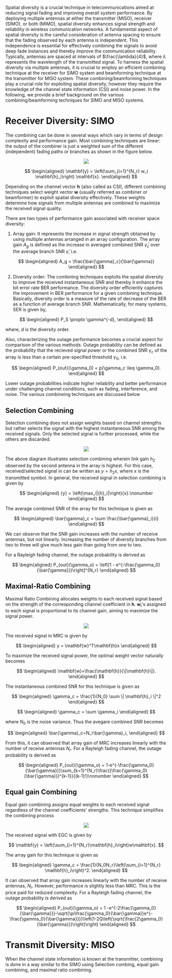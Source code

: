 Spatial diversity is a crucial technique in telecommunications aimed at reducing signal fading and improving overall system performance. By deploying multiple antennas at either the transmitter (MISO), receiver (SIMO), or both (MIMO), spatial diversity enhances signal strength and reliability in wireless communication networks. A fundamental aspect of spatial diversity is the careful consideration of antenna spacing to ensure that the fading observed by each antenna is independent. This independence is essential for effectively combining the signals to avoid deep fade instances and thereby improve the communication reliability. Typically, antennas are spaced at intervals of $\frac{\lambda}{4}$, where $\lambda$ represents the wavelength of the transmitted signal. To harness the  spatial diversity via multiple antennas, it is crucial to employ an efficient combining technique at the receiver for SIMO system and beamforming technique at the transmitter for MISO system. These combining/beamforming techniques play a crucial role for exploiting spatial diversity, however they require the knowledge of the channel state information (CSI) and noise power. In the following, we provide a brief background on the various combining/beamforming techniques for SIMO and MISO systems.

# Receiver Diversity: SIMO
The combining can be done in several ways which vary in terms of design complexity and  performance gain. Most combining techniques are linear: the output of the combiner is just a weighted sum of the different (independent) fading paths or branches as shown in the figure below.

<p align="center">
<img src="./images/Exp5.png">
</p>

$$
\begin{aligned}
   \mathbf{y} = \left(\sum_{i=1}^{N_r} w_i \mathbf{h}_i\right) \mathbf{x}.
\end{aligned}
$$

Depending on the channel vector $\mathbf{h}$ (also called as CSI), different combining techniques select weight vector $\mathbf{w}$ (usually referred  as combiner or beamformer) to exploit spatial diversity effectively. These weights determine how signals from multiple antennas are combined to maximize the received signal quality.

There are two types of performance gain associated with receiver space diversity: 

1) Array gain: It represents the increase in signal strength obtained by using multiple antennas arranged in an array configuration. The array gain $A_g$ is defined as the increase in averaged combined SNR $\bar{\gamma}_c$ over the average branch SNR $\bar{\gamma}$, i.e.

$$
\begin{aligned}
   A_g = \frac{\bar{\gamma}_c}{\bar{\gamma}}
\end{aligned}
$$

2) Diversity order: The combining techniques exploits the spatial diversity to improve the received instantaneous SNR and thereby it enhance the bit error rate BER performance. The diversity order efficiently captures the improvement in BER performance for a given combining technique. Basically, diversity order  is a measure of the rate of decrease of the BER as a function of average branch SNR. Mathematically, for many systems, SER is given by,

$$
\begin{aligned}
   P_S \propto \gamma^{-d},
\end{aligned}
$$

where, $d$ is the diversity order.


Also, characterizing the outage performance becomes a crucial aspect for comparison of the various methods. Outage probability can be defined as the probability that the recieved signal power or the combined SNR $\gamma_c$ of the array is less than a certain pre-specified threshold $\gamma_0$, i.e.

$$
\begin{aligned}
   P_{out}(\gamma_0) = p(\gamma_c \leq \gamma_0).
\end{aligned}
$$

Lower outage probabilities indicate higher reliability and better performance under challenging channel conditions, such as fading, interference, and noise. The various combineing techniques are discussed below

## Selection Combining
Selection combining does not assign weights based on channel strengths but rather selects the signal with the highest instantaneous SNR among the received signals. Only the selected signal is further processed, while the others are discarded.

<p align="center">
<img src="./images/exp5_1.png">
</p>

The above diagram illustrates selection combining wherein link gain $h_2$ observed by the second antenna in the array is highest. For this case,  received/selected signal in can be written as ${y} =  {h}_2{x}$, where $x$ is the transmitted symbol. In general, the received signal in selection combining is given by 

$$
\begin{aligned}
   {y} =  \left(\max_i|{h}_i|\right){x}.\nonumber
\end{aligned}
$$

The average combined SNR of the array for this technique is given as

$$
\begin{aligned}
   \bar{\gamma}_c = \sum \frac{\bar{\gamma}_i}{i}
\end{aligned}
$$

We can observe that the SNR gain increases with the number of receive antennas, but not linearly. Increasing the number of diversity branches from two to three will give much less gain than going from one to two.

 For a Rayleigh fading channel, the outage probability is derived as

$$
\begin{aligned}
   P_{out}(\gamma_o) = \left[1 - e^{-\frac{\gamma_0}{\bar{\gamma}}}\right]^{N_r} 
\end{aligned}
$$

## Maximal-Ratio Combining
Maximal Ratio Combining allocates weights to each received signal based on the strength of the corresponding channel coefficient in $\mathbf{h}$. $\mathbf{w}_i$'s assigned to each signal is proportional to its channel gain, aiming to maximize the signal power.

<p align="center">
<img src="./images/exp5_3.png">
</p>

The received signal in MRC is given by

$$
\begin{aligned}
   y = \mathbf{w}^T\mathbf{h}x
\end{aligned}
$$

To maximize the received signal power, the optimal weight vector naturally becomes

$$
\begin{aligned}
   \mathbf{w}=\frac{\mathbf{h}}{\|\mathbf{h}\|}.
\end{aligned}
$$

The instantaneous combined SNR for this technique is given as

$$
\begin{aligned}
   \gamma_c = \frac{1}{N_0} \sum \| \mathbf{h}_i \|^2
\end{aligned}
$$

$$
\begin{aligned}
   \gamma_c = \sum \gamma_i
\end{aligned}
$$

where $N_0$ is the noise variance. Thus the avegare combined SNR becomes

$$
\begin{aligned}
   \bar{\gamma}_c=N_r\bar{\gamma}_i,
\end{aligned}
$$

From this, it can observed that array gain of MRC increases linearly with the number of receive antennas $N_r$.
For a Rayleigh fading channel, the outage probability is derived as

$$
\begin{aligned}
   P_{out}(\gamma_o) = 1-e^{-\frac{\gamma_0}{\bar{\gamma}}}\sum_{k=1}^{N_r}\frac{(\frac{\gamma_0}{\bar{\gamma}})^{k-1}}{(k-1)!}\nonumber
\end{aligned}
$$

## Equal gain Combining
Equal gain combining assigns equal weights to each received signal regardless of the channel coefficients' strengths. This technique simplifies the combining process

<p align="center">
<img src="./images/exp5_2.png">
</p>

The received signal with EGC is given by

$$
   \mathbf{y} = \left(\sum_{i=1}^{N_r}\mathbf{h}_i\right)w\mathbf{x}.
$$


The array gain for this technique is given as

$$
\begin{aligned}
   \gamma_c = \frac{1}{N_0N_r}\left(\sum_{i=1}^{N_r} \mathbf{h}_i\right)^2.
\end{aligned}
$$

It can observed that array gain increases linearly with the number of receive antennas, $N_r$. However, performance is slightly less than MRC. This is the price paid for reduced complexity.
For a Rayleigh fading channel, the outage probability is derived as

$$
\begin{aligned}
   P_{out}(\gamma_o) = 1 -e^{-2\frac{\gamma_0}{\bar{\gamma}}}-\sqrt{\pi\frac{\gamma_0}{\bar{\gamma}}e^{-\frac{\gamma_0}{\bar{\gamma}}}}\left(1-2Q\left(\sqrt{\frac{2\gamma_0}{\bar{\gamma}}}\right)\right)
\end{aligned}
$$

# Transmit Diversity: MISO
When the channel state information is known at the transmitter, combining is done in a way similar to the SIMO using Selection combing, equal gain combining, and maximal ratio combining.
